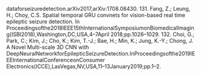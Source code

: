 dataforseizuredetection.arXiv2017,arXiv:1708.08430.
131. Fang, Z.; Leung, H.; Choy, C.S. Spatial temporal GRU convnets for vision-based real time epileptic seizure detection. In
Proceedingsofthe2018IEEE15thInternationalSymposiumonBiomedicalImaging(ISBI2018),Washington,DC,USA,4–7April
2018;pp.1026–1029.
132. Choi, G.; Park, C.; Kim, J.; Cho, K.; Kim, T.-J.; Bae, H.; Min, K.; Jung, K.-Y.; Chong, J. A Novel Multi-scale 3D CNN with
DeepNeuralNetworkforEpilepticSeizureDetection.InProceedingsofthe2019IEEEInternationalConferenceonConsumer
Electronics(ICCE),LasVegas,NV,USA,11–13January2019;pp.1–2.